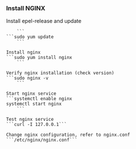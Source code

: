 ### Install NGINX

Install epel-release and update
```sudo yum install epel-release
	```
```sudo yum update
	```

Install nginx
```sudo yum install nginx
	```

Verify nginx installation (check version)
```sudo nginx -v
	```

Start nginx service
```systemctl enable nginx
systemctl start nginx
	```

Test nginx service
```curl -I 127.0.0.1```

Change nginx configuration, refer to nginx.conf
```/etc/nginx/nginx.conf```